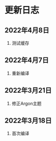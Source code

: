 # 更新日志

## 2022年4月8日

1. 测试缓存

## 2022年4月7日

1. 重新编译

## 2022年3月21日

1. 修正Argon主题

## 2022年3月18日

1. 首次编译
